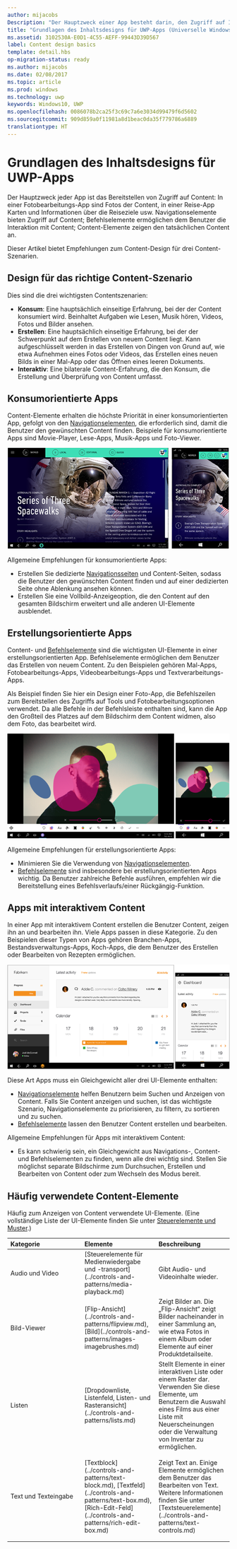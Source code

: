 ```yaml
---
author: mijacobs
Description: "Der Hauptzweck einer App besteht darin, den Zugriff auf Inhalte zu gewähren. In einer Fotobearbeitungs-App sind Fotos der Content, in einer Reise-App Karten und Informationen über die Reiseziele usw."
title: "Grundlagen des Inhaltsdesigns für UWP-Apps (Universelle Windows-Plattform)"
ms.assetid: 3102530A-E0D1-4C55-AEFF-99443D39D567
label: Content design basics
template: detail.hbs
op-migration-status: ready
ms.author: mijacobs
ms.date: 02/08/2017
ms.topic: article
ms.prod: windows
ms.technology: uwp
keywords: Windows10, UWP
ms.openlocfilehash: 0086078b2ca25f3c69c7a6e3034d99479f6d5602
ms.sourcegitcommit: 909d859a0f11981a8d1beac0da35f779786a6889
translationtype: HT
---
```

#  <a name="content-design-basics-for-uwp-apps"></a>Grundlagen des Inhaltsdesigns für UWP-Apps

<link rel="stylesheet" href="https://az835927.vo.msecnd.net/sites/uwp/Resources/css/custom.css"> 

Der Hauptzweck jeder App ist das Bereitstellen von Zugriff auf Content: In einer Fotobearbeitungs-App sind Fotos der Content, in einer Reise-App Karten und Informationen über die Reiseziele usw. Navigationselemente bieten Zugriff auf Content; Befehlselemente ermöglichen dem Benutzer die Interaktion mit Content; Content-Elemente zeigen den tatsächlichen Content an.

Dieser Artikel bietet Empfehlungen zum Content-Design für drei Content-Szenarien.

## <a name="design-for-the-right-content-scenario"></a>Design für das richtige Content-Szenario


Dies sind die drei wichtigsten Contentszenarien:

-   **Konsum**: Eine hauptsächlich einseitige Erfahrung, bei der der Content konsumiert wird. Beinhaltet Aufgaben wie Lesen, Musik hören, Videos, Fotos und Bilder ansehen.
-   **Erstellen**: Eine hauptsächlich einseitige Erfahrung, bei der der Schwerpunkt auf dem Erstellen von neuem Content liegt. Kann aufgeschlüsselt werden in das Erstellen von Dingen von Grund auf, wie etwa Aufnehmen eines Fotos oder Videos, das Erstellen eines neuen Bilds in einer Mal-App oder das Öffnen eines leeren Dokuments.
-   **Interaktiv**: Eine bilaterale Content-Erfahrung, die den Konsum, die Erstellung und Überprüfung von Content umfasst.

## <a name="consumption-focused-apps"></a>Konsumorientierte Apps


Content-Elemente erhalten die höchste Priorität in einer konsumorientierten App, gefolgt von den [Navigationselementen](navigation-basics.md), die erforderlich sind, damit die Benutzer den gewünschten Content finden. Beispiele für konsumorientierte Apps sind Movie-Player, Lese-Apps, Musik-Apps und Foto-Viewer.

![Eine Nachrichten-App](images/news-reader/v2/newsreader-v2-tablet-phone.png)

Allgemeine Empfehlungen für konsumorientierte Apps:

-   Erstellen Sie dedizierte [Navigationsseiten](navigation-basics.md) und Content-Seiten, sodass die Benutzer den gewünschten Content finden und auf einer dedizierten Seite ohne Ablenkung ansehen können.
-   Erstellen Sie eine Vollbild-Anzeigeoption, die den Content auf den gesamten Bildschirm erweitert und alle anderen UI-Elemente ausblendet.

## <a name="creation-focused-apps"></a>Erstellungsorientierte Apps


Content- und [Befehlselemente](commanding-basics.md) sind die wichtigsten UI-Elemente in einer erstellungsorientierten App. Befehlselemente ermöglichen dem Benutzer das Erstellen von neuem Content. Zu den Beispielen gehören Mal-Apps, Fotobearbeitungs-Apps, Videobearbeitungs-Apps und Textverarbeitungs-Apps.

Als Beispiel finden Sie hier ein Design einer Foto-App, die Befehlszeilen zum Bereitstellen des Zugriffs auf Tools und Fotobearbeitungsoptionen verwendet. Da alle Befehle in der Befehlsleiste enthalten sind, kann die App den Großteil des Platzes auf dem Bildschirm dem Content widmen, also dem Foto, das bearbeitet wird.

![Beispiel für den Entwurf einer Fotobearbeitungs-App, die eine aktive Canvas verwendet](images/photo-editor/uap-photo-tabletphone-sbs.png)

Allgemeine Empfehlungen für erstellungsorientierte Apps:

-   Minimieren Sie die Verwendung von [Navigationselementen](navigation-basics.md).
-   [Befehlselemente](commanding-basics.md) sind insbesondere bei erstellungsorientierten Apps wichtig. Da Benutzer zahlreiche Befehle ausführen, empfehlen wir die Bereitstellung eines Befehlsverlaufs/einer Rückgängig-Funktion.

## <a name="apps-with-interactive-content"></a>Apps mit interaktivem Content


In einer App mit interaktivem Content erstellen die Benutzer Content, zeigen ihn an und bearbeiten ihn. Viele Apps passen in diese Kategorie. Zu den Beispielen dieser Typen von Apps gehören Branchen-Apps, Bestandsverwaltungs-Apps, Koch-Apps, die dem Benutzer des Erstellen oder Bearbeiten von Rezepten ermöglichen.

![Ein Design für ein Zusammenarbeitstool, eine App mit interaktivem Content](images/collaboration-tool/uap-collaboration-tabphone-700.png)

Diese Art Apps muss ein Gleichgewicht aller drei UI-Elemente enthalten:

-   [Navigationselemente](navigation-basics.md) helfen Benutzern beim Suchen und Anzeigen von Content. Falls Sie Content anzeigen und suchen, ist das wichtigste Szenario, Navigationselemente zu priorisieren, zu filtern, zu sortieren und zu suchen.
-   [Befehlselemente](commanding-basics.md) lassen den Benutzer Content erstellen und bearbeiten.

Allgemeine Empfehlungen für Apps mit interaktivem Content:

-   Es kann schwierig sein, ein Gleichgewicht aus Navigations-, Content- und Befehlselementen zu finden, wenn alle drei wichtig sind. Stellen Sie möglichst separate Bildschirme zum Durchsuchen, Erstellen und Bearbeiten von Content oder zum Wechseln des Modus bereit.

## <a name="commonly-used-content-elements"></a>Häufig verwendete Content-Elemente


Häufig zum Anzeigen von Content verwendete UI-Elemente. (Eine vollständige Liste der UI-Elemente finden Sie unter [Steuerelemente und Muster](https://msdn.microsoft.com/library/windows/apps/dn611856).)

<table>
<colgroup>
<col width="33%" />
<col width="33%" />
<col width="33%" />
</colgroup>
<thead>
<tr class="header">
<th align="left">Kategorie</th>
<th align="left">Elemente</th>
<th align="left">Beschreibung</th>
</tr>
</thead>
<tbody>
<tr class="odd">
<td align="left">Audio und Video</td>
<td align="left">[Steuerelemente für Medienwiedergabe und -transport](../controls-and-patterns/media-playback.md)</td>
<td align="left">Gibt Audio- und Videoinhalte wieder.</td>
</tr>
<tr class="even">
<td align="left">Bild-Viewer</td>
<td align="left">[Flip-Ansicht](../controls-and-patterns/flipview.md), [Bild](../controls-and-patterns/images-imagebrushes.md)</td>
<td align="left">Zeigt Bilder an. Die „Flip-Ansicht“ zeigt Bilder nacheinander in einer Sammlung an, wie etwa Fotos in einem Album oder Elemente auf einer Produktdetailseite.</td>
</tr>
<tr class="odd">
<td align="left">Listen</td>
<td align="left">[Dropdownliste, Listenfeld, Listen- und Rasteransicht](../controls-and-patterns/lists.md)</td>
<td align="left">Stellt Elemente in einer interaktiven Liste oder einem Raster dar. Verwenden Sie diese Elemente, um Benutzern die Auswahl eines Films aus einer Liste mit Neuerscheinungen oder die Verwaltung von Inventar zu ermöglichen.</td>
</tr>
<tr class="even">
<td align="left">Text und Texteingabe</td>
<td align="left"><p>[Textblock](../controls-and-patterns/text-block.md), [Textfeld](../controls-and-patterns/text-box.md), [Rich-Edit-Feld](../controls-and-patterns/rich-edit-box.md)</p>
</td>
<td align="left">Zeigt Text an. Einige Elemente ermöglichen dem Benutzer das Bearbeiten von Text. Weitere Informationen finden Sie unter [Textsteuerelemente](../controls-and-patterns/text-controls.md)</td>
</tr>
</tbody>
</table>



 

 




